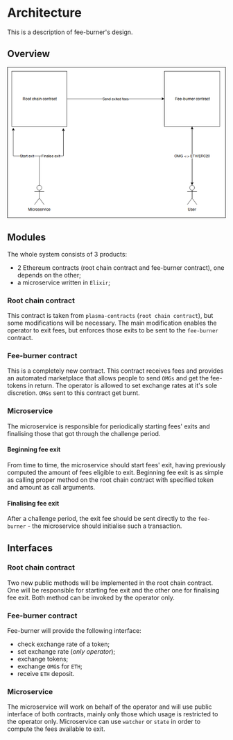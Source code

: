 # Architecture

This is a description of fee-burner's design.

## Overview

![Image introducing systems' architecture](fee-burner.png)

## Modules
The whole system consists of 3 products:
- 2 Ethereum contracts (root chain contract and fee-burner contract), one depends on the other;
- a microservice written in `Elixir`;

### Root chain contract 
This contract is taken from `plasma-contracts` (`root chain contract`), but some modifications will be necessary.
The main modification enables the operator to exit fees, but enforces those exits to be sent to the `fee-burner` contract.

### Fee-burner contract
This is a completely new contract. This contract receives fees and provides an automated marketplace that allows people to send `OMGs` and get the fee-tokens in return. The operator is allowed to set exchange rates at it's sole discretion. `OMGs` sent to this contract get burnt.

### Microservice
The microservice is responsible for periodically starting fees' exits and finalising those that got through the challenge period. 

#### Beginning fee exit

From time to time, the microservice should start fees' exit, having previously computed the amount of fees eligible to exit. 
Beginning fee exit is as simple as calling proper method on the root chain contract with specified token and amount as call arguments.

#### Finalising fee exit

After a challenge period, the exit fee should be sent directly to the `fee-burner` - the microservice should initialise such a transaction. 

## Interfaces

### Root chain contract
Two new public methods will be implemented in the root chain contract. One will be responsible for starting fee exit and the other one for finalising fee exit. Both method can be invoked by the operator only.

### Fee-burner contract
Fee-burner will provide the following interface:
- check exchange rate of a token;
- set exchange rate (*only operator*);
- exchange tokens;
- exchange `OMG`s for `ETH`;
- receive `ETH` deposit.

### Microservice

The microservice will work on behalf of the operator and will use public interface of both contracts, mainly only those which usage is restricted to the operator only.
Microservice can use `watcher` or `state` in order to compute the fees available to exit.